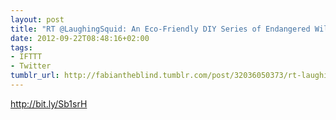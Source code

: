 ```yaml
---
layout: post
title: "RT @LaughingSquid: An Eco-Friendly DIY Series of Endangered Wild Life Shaped"
date: 2012-09-22T08:48:16+02:00
tags:
- IFTTT
- Twitter
tumblr_url: http://fabiantheblind.tumblr.com/post/32036050373/rt-laughingsquid-an-eco-friendly-diy-series-of
---
```

http://bit.ly/Sb1srH
